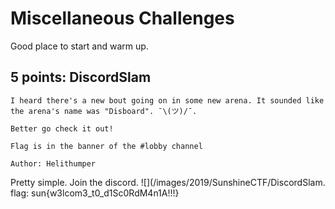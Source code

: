 # Miscellaneous Challenges
Good place to start and warm up.

## 5 points: DiscordSlam
```
I heard there's a new bout going on in some new arena. It sounded like the arena's name was "Disboard". ¯\(ツ)/¯.

Better go check it out!

Flag is in the banner of the #lobby channel

Author: Helithumper
```
Pretty simple. Join the discord.
![](/images/2019/SunshineCTF/DiscordSlam.
flag: sun{w3lcom3_t0_d1Sc0RdM4n1A!!!}
